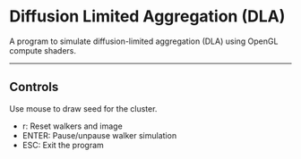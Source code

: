 # Diffusion Limited Aggregation (DLA)

A program to simulate diffusion-limited aggregation (DLA) using OpenGL 
compute shaders.

---
## Controls

Use mouse to draw seed for the cluster.

- r: Reset walkers and image
- ENTER: Pause/unpause walker simulation
- ESC: Exit the program
